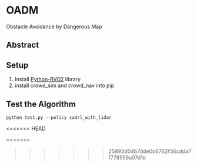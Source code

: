 # OADM
Obstacle Avoidance by Dangerous Map
## Abstract

## Setup
1. Install [Python-RVO2](https://github.com/sybrenstuvel/Python-RVO2) library
2. install crowd_sim and crowd_nav into pip

## Test the Algorithm
```
python test.py --policy cadrl_with_lidar
```


<<<<<<< HEAD

=======
>>>>>>> 25893d04b7dde0d6762f36cdda7f779559a07d1e
